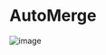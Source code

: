 # AutoMerge

![image](https://github.com/user-attachments/assets/a81b2dae-2b60-4abb-a079-c8e0c65f6a92)
